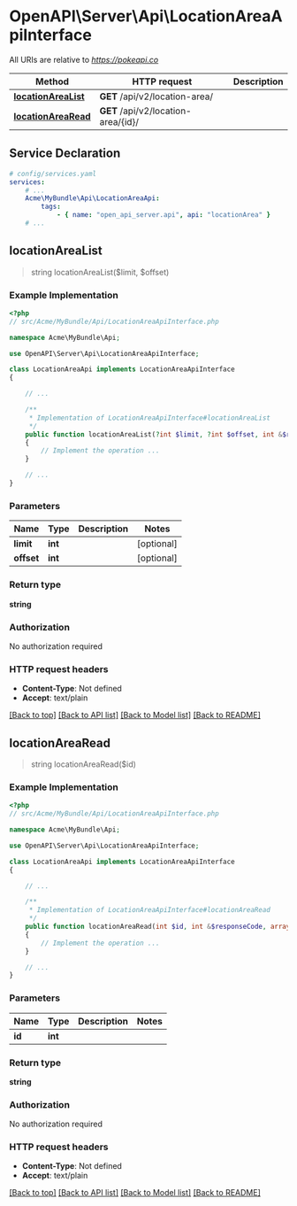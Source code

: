 # OpenAPI\Server\Api\LocationAreaApiInterface

All URIs are relative to *https://pokeapi.co*

Method | HTTP request | Description
------------- | ------------- | -------------
[**locationAreaList**](LocationAreaApiInterface.md#locationAreaList) | **GET** /api/v2/location-area/ | 
[**locationAreaRead**](LocationAreaApiInterface.md#locationAreaRead) | **GET** /api/v2/location-area/{id}/ | 


## Service Declaration
```yaml
# config/services.yaml
services:
    # ...
    Acme\MyBundle\Api\LocationAreaApi:
        tags:
            - { name: "open_api_server.api", api: "locationArea" }
    # ...
```

## **locationAreaList**
> string locationAreaList($limit, $offset)



### Example Implementation
```php
<?php
// src/Acme/MyBundle/Api/LocationAreaApiInterface.php

namespace Acme\MyBundle\Api;

use OpenAPI\Server\Api\LocationAreaApiInterface;

class LocationAreaApi implements LocationAreaApiInterface
{

    // ...

    /**
     * Implementation of LocationAreaApiInterface#locationAreaList
     */
    public function locationAreaList(?int $limit, ?int $offset, int &$responseCode, array &$responseHeaders): array|object|null
    {
        // Implement the operation ...
    }

    // ...
}
```

### Parameters

Name | Type | Description  | Notes
------------- | ------------- | ------------- | -------------
 **limit** | **int**|  | [optional]
 **offset** | **int**|  | [optional]

### Return type

**string**

### Authorization

No authorization required

### HTTP request headers

 - **Content-Type**: Not defined
 - **Accept**: text/plain

[[Back to top]](#) [[Back to API list]](../../README.md#documentation-for-api-endpoints) [[Back to Model list]](../../README.md#documentation-for-models) [[Back to README]](../../README.md)

## **locationAreaRead**
> string locationAreaRead($id)



### Example Implementation
```php
<?php
// src/Acme/MyBundle/Api/LocationAreaApiInterface.php

namespace Acme\MyBundle\Api;

use OpenAPI\Server\Api\LocationAreaApiInterface;

class LocationAreaApi implements LocationAreaApiInterface
{

    // ...

    /**
     * Implementation of LocationAreaApiInterface#locationAreaRead
     */
    public function locationAreaRead(int $id, int &$responseCode, array &$responseHeaders): array|object|null
    {
        // Implement the operation ...
    }

    // ...
}
```

### Parameters

Name | Type | Description  | Notes
------------- | ------------- | ------------- | -------------
 **id** | **int**|  |

### Return type

**string**

### Authorization

No authorization required

### HTTP request headers

 - **Content-Type**: Not defined
 - **Accept**: text/plain

[[Back to top]](#) [[Back to API list]](../../README.md#documentation-for-api-endpoints) [[Back to Model list]](../../README.md#documentation-for-models) [[Back to README]](../../README.md)

